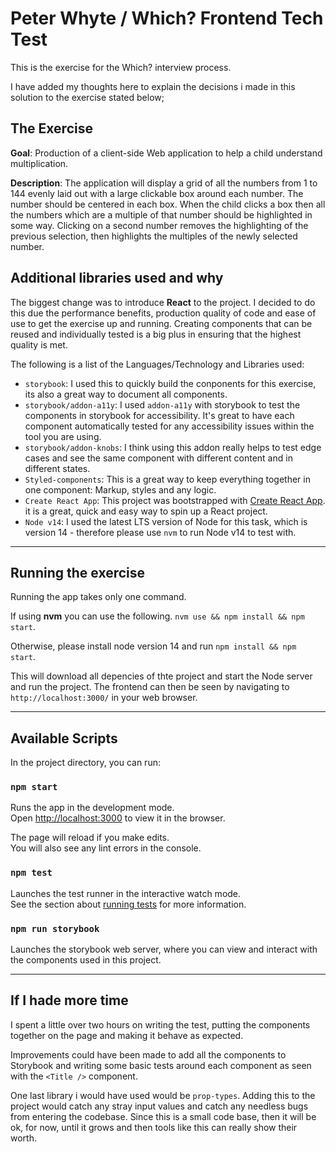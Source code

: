 # Peter Whyte / Which? Frontend Tech Test

This is the exercise for the Which? interview process. 

I have added my thoughts here to explain the decisions i made in this solution to the exercise stated below;

## The Exercise
**Goal**: Production of a client-side Web application to help a child understand multiplication.

**Description**: The application will display a grid of all the numbers from 1 to 144 evenly laid out with a large clickable box around each number. The number should be centered in each box. When the child clicks a box then all the numbers which are a multiple of that number should be highlighted in some way. Clicking on a second number removes the highlighting of the previous selection, then highlights the multiples of the newly selected number.

## Additional libraries used and why
The biggest change was to introduce **React** to the project. 
I decided to do this due the performance benefits, production quality of code and ease of use to get the exercise up and running. Creating components that can be reused and individually tested is a big plus in ensuring that the highest quality is met. 

The following is a list of the Languages/Technology and Libraries used:
* `storybook`: I used this to quickly build the conponents for this exercise, its also a great way to document all components.
* `storybook/addon-a11y`: I used `addon-a11y` with storybook to test the components in storybook for accessibility. It's great to have each component automatically tested for any accessibility issues within the tool you are using. 
* `storybook/addon-knobs`: I think using this addon really helps to test edge cases and see the same component with different content and in different states.
* `Styled-components`: This is a great way to keep everything together in one component: Markup, styles and any logic.
* `Create React App`: This project was bootstrapped with [Create React App](https://github.com/facebook/create-react-app). it is a great, quick and easy way to spin up a React project.
* `Node v14`: I used the latest LTS version of Node for this task, which is version 14 - therefore please use `nvm` to run Node v14 to test with. 

--- 

## Running the exercise
Running the app takes only one command. 

If using **nvm** you can use the following. `nvm use && npm install && npm start`.

Otherwise, please install node version 14 and run `npm install && npm start`.

This will download all depencies of thte project and start the Node server and run the project. The frontend can then be seen by navigating to `http://localhost:3000/` in your web browser.

--- 

## Available Scripts

In the project directory, you can run:

### `npm start`

Runs the app in the development mode.<br />
Open [http://localhost:3000](http://localhost:3000) to view it in the browser.

The page will reload if you make edits.<br />
You will also see any lint errors in the console.

### `npm test`

Launches the test runner in the interactive watch mode.<br />
See the section about [running tests](https://facebook.github.io/create-react-app/docs/running-tests) for more information.

### `npm run storybook`

Launches the storybook web server, where you can view and interact with the components used in this project. 
 
---
## If I hade more time
I spent a little over two hours on writing the test, putting the components together on the page and making it behave as expected. 

Improvements could have been made to add all the components to Storybook and writing some basic tests around each component as seen with the `<Title />` component. 

One last library i would have used would be `prop-types`. Adding this to the project would catch any stray input values and catch any needless bugs from entering the codebase. Since this is a small code base, then it will be ok, for now, until it grows and then tools like this can really show their worth. 